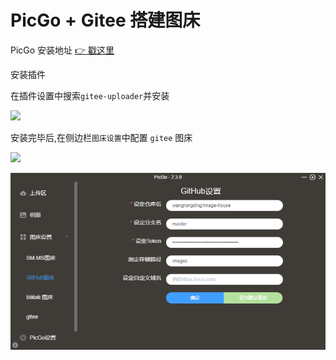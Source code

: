 # PicGo + Gitee 搭建图床

PicGo 安装地址 [👉 戳这里](https://github.com/Molunerfinn/picgo/releases)

安装插件

在插件设置中搜索`gitee-uploader`并安装

![](https://gitee.com/wangrongding/image-house/raw/master/images/202201261715442.png)

安装完毕后,在侧边栏`图床设置`中配置 `gitee` 图床

![](https://gitee.com/wangrongding/image-house/raw/master/images/202201261707937.png)

![](https://raw.githubusercontent.com/wangrongding/image-house/master/images202202211700315.png)
